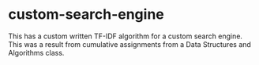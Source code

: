 # custom-search-engine

This has a custom written TF-IDF algorithm for a custom search engine. This was a result from cumulative assignments from a Data Structures and Algorithms class. 
